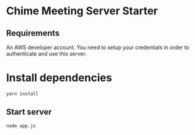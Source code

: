 # Chime Meeting Server Starter

## Requirements

An AWS developer account. You need to setup your credentials in order to authenticate and use this server.

# Install dependencies

```shell
yarn install
```



## Start server

```shell
node app.js
```


